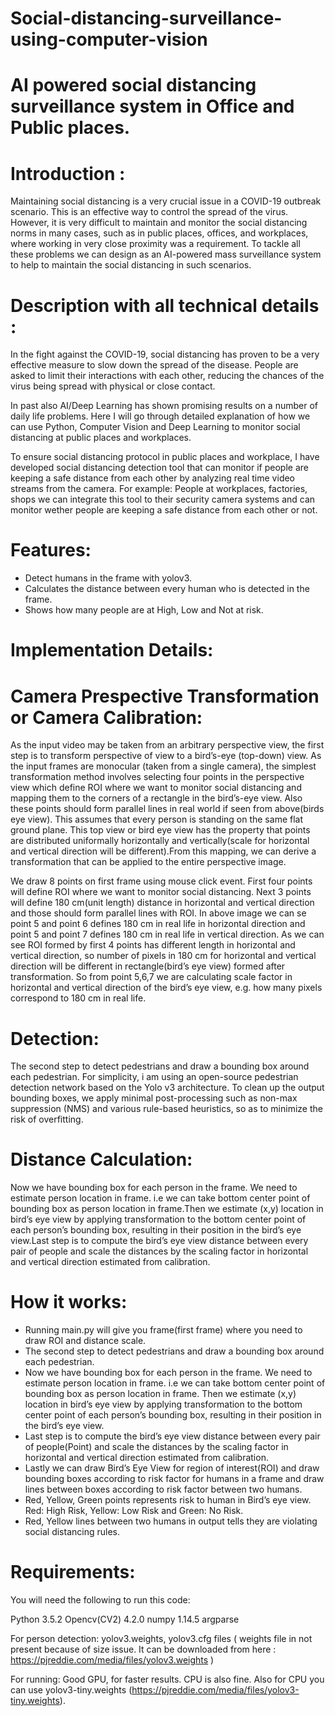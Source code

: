 # Social-distancing-surveillance-using-computer-vision

# AI powered social distancing surveillance system in Office and Public places.




# Introduction :

Maintaining social distancing is a very crucial issue in a COVID-19 outbreak scenario. This is an effective way to control the spread of the virus. However, it is very difficult to maintain and monitor the social distancing norms in many cases, such as in public places, offices, and workplaces, where working in very close proximity was a requirement. To tackle all these problems we can design as an AI-powered mass surveillance system to help to maintain the social distancing in such scenarios.



# Description with all technical details :


In the fight against the COVID-19, social distancing has proven to be a very effective measure to slow down the spread of the disease. People are asked to limit their interactions with each other, reducing the chances of the virus being spread with physical or close contact.

In past also AI/Deep Learning has shown promising results on a number of daily life problems. Here I will go through detailed explanation of how we can use Python, Computer Vision and Deep Learning to monitor social distancing at public places and workplaces.

To ensure social distancing protocol in public places and workplace, I have developed social distancing detection tool that can monitor if people are keeping a safe distance from each other by analyzing real time video streams from the camera. For example: People at workplaces, factories, shops we can integrate this tool to their security camera systems and can monitor wether people are keeping a safe distance from each other or not.

# Features:

- Detect humans in the frame with yolov3.
- Calculates the distance between every human who is detected in the frame.
- Shows how many people are at High, Low and Not at risk.


# Implementation Details:


# Camera Prespective Transformation or Camera Calibration:

As the input video may be taken from an arbitrary perspective view, the first step is to transform perspective of view to a bird’s-eye (top-down) view. As the input frames are monocular (taken from a single camera), the simplest transformation method involves selecting four points in the perspective view which define ROI where we want to monitor social distancing and mapping them to the corners of a rectangle in the bird’s-eye view. Also these points should form parallel lines in real world if seen from above(birds eye view). This assumes that every person is standing on the same flat ground plane. This top view or bird eye view has the property that points are distributed uniformally horizontally and vertically(scale for horizontal and vertical direction will be different).From this mapping, we can derive a transformation that can be applied to the entire perspective image.

We draw 8 points on first frame using mouse click event. First four points will define ROI where we want to monitor social distancing. Next 3 points will define 180 cm(unit length) distance in horizontal and vertical direction and those should form parallel lines with ROI. In above image we can se point 5 and point 6 defines 180 cm in real life in horizontal direction and point 5 and point 7 defines 180 cm in real life in vertical direction. As we can see ROI formed by first 4 points has different length in horizontal and vertical direction, so number of pixels in 180 cm for horizontal and vertical direction will be different in rectangle(bird’s eye view) formed after transformation. So from point 5,6,7 we are calculating scale factor in horizontal and vertical direction of the bird’s eye view, e.g. how many pixels correspond to 180 cm in real life.

# Detection:

The second step to detect pedestrians and draw a bounding box around each pedestrian. For simplicity, i am using an open-source pedestrian detection network based on the Yolo v3 architecture. To clean up the output bounding boxes, we apply minimal post-processing such as non-max suppression (NMS) and various rule-based heuristics, so as to minimize the risk of overfitting.

# Distance Calculation:

Now we have bounding box for each person in the frame. We need to estimate person location in frame. i.e we can take bottom center point of bounding box as person location in frame.Then we estimate (x,y) location in bird’s eye view by applying transformation to the bottom center point of each person’s bounding box, resulting in their position in the bird’s eye view.Last step is to compute the bird’s eye view distance between every pair of people and scale the distances by the scaling factor in horizontal and vertical direction estimated from calibration.

# How it works:

- Running main.py will give you frame(first frame) where you need to draw ROI and distance scale.
- The second step to detect pedestrians and draw a bounding box around each pedestrian.
- Now we have bounding box for each person in the frame. We need to estimate person location in frame. i.e we can take bottom center point of bounding box as person location in   frame. Then we estimate (x,y) location in bird’s eye view by applying transformation to the bottom center point of each person’s bounding box, resulting in their position in     the bird’s eye view.
- Last step is to compute the bird’s eye view distance between every pair of people(Point) and scale the distances by the scaling factor in horizontal and vertical direction       estimated from calibration.
- Lastly we can draw Bird’s Eye View for region of interest(ROI) and draw bounding boxes according to risk factor for humans in a frame and draw lines between boxes according to   risk factor between two humans.
- Red, Yellow, Green points represents risk to human in Bird’s eye view. Red: High Risk, Yellow: Low Risk and Green: No Risk.
- Red, Yellow lines between two humans in output tells they are violating social distancing rules.

# Requirements:

You will need the following to run this code:

Python 3.5.2
Opencv(CV2) 4.2.0
numpy 1.14.5
argparse

For person detection:
yolov3.weights, yolov3.cfg files ( weights file in not present because of size issue. It can be downloaded from here : https://pjreddie.com/media/files/yolov3.weights )

For running:
Good GPU, for faster results. CPU is also fine. Also for CPU you can use yolov3-tiny.weights (https://pjreddie.com/media/files/yolov3-tiny.weights).















